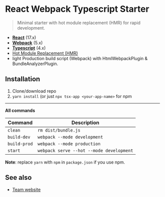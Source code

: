# React Webpack Typescript Starter
> Minimal starter with hot module replacement (HMR) for rapid development.

* **[React](https://facebook.github.io/react/)** (17.x)
* **[Webpack](https://webpack.js.org/)** (5.x)
* **[Typescript](https://www.typescriptlang.org/)** (4.x)
* [Hot Module Replacement (HMR)](https://webpack.js.org/concepts/hot-module-replacement/)
* light Production build script (Webpack) with HtmlWebpackPlugin & BundleAnalyzerPlugin.

## Installation
1. Clone/download repo
2. `yarn install` (or just `npx tsx-app <your-app-name>` for npm
---

**All commands**

Command | Description
---|---
`clean`|`rm dist/bundle.js`
`build-dev`|`webpack --mode development`
`build-prod`|`webpack --mode production`
`start`|`webpack serve --hot --mode development`
**Note**: replace `yarn` with `npm` in `package.json` if you use npm.

## See also
* [Team website](https://kmoz.dev)
